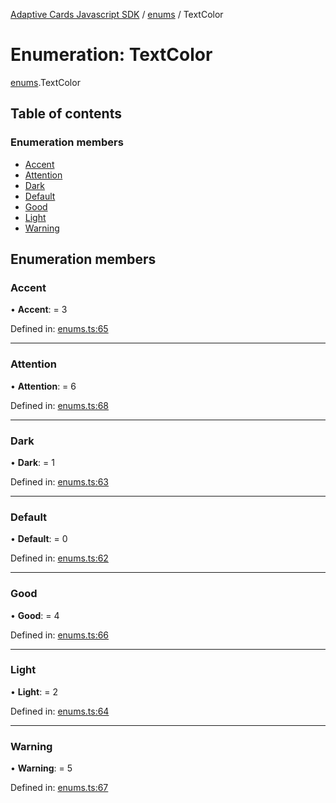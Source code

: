 [Adaptive Cards Javascript SDK](../README.md) / [enums](../modules/enums.md) / TextColor

# Enumeration: TextColor

[enums](../modules/enums.md).TextColor

## Table of contents

### Enumeration members

- [Accent](enums.textcolor.md#accent)
- [Attention](enums.textcolor.md#attention)
- [Dark](enums.textcolor.md#dark)
- [Default](enums.textcolor.md#default)
- [Good](enums.textcolor.md#good)
- [Light](enums.textcolor.md#light)
- [Warning](enums.textcolor.md#warning)

## Enumeration members

### Accent

• **Accent**: = 3

Defined in: [enums.ts:65](https://github.com/microsoft/AdaptiveCards/blob/0938a1f10/source/nodejs/adaptivecards/src/enums.ts#L65)

___

### Attention

• **Attention**: = 6

Defined in: [enums.ts:68](https://github.com/microsoft/AdaptiveCards/blob/0938a1f10/source/nodejs/adaptivecards/src/enums.ts#L68)

___

### Dark

• **Dark**: = 1

Defined in: [enums.ts:63](https://github.com/microsoft/AdaptiveCards/blob/0938a1f10/source/nodejs/adaptivecards/src/enums.ts#L63)

___

### Default

• **Default**: = 0

Defined in: [enums.ts:62](https://github.com/microsoft/AdaptiveCards/blob/0938a1f10/source/nodejs/adaptivecards/src/enums.ts#L62)

___

### Good

• **Good**: = 4

Defined in: [enums.ts:66](https://github.com/microsoft/AdaptiveCards/blob/0938a1f10/source/nodejs/adaptivecards/src/enums.ts#L66)

___

### Light

• **Light**: = 2

Defined in: [enums.ts:64](https://github.com/microsoft/AdaptiveCards/blob/0938a1f10/source/nodejs/adaptivecards/src/enums.ts#L64)

___

### Warning

• **Warning**: = 5

Defined in: [enums.ts:67](https://github.com/microsoft/AdaptiveCards/blob/0938a1f10/source/nodejs/adaptivecards/src/enums.ts#L67)
